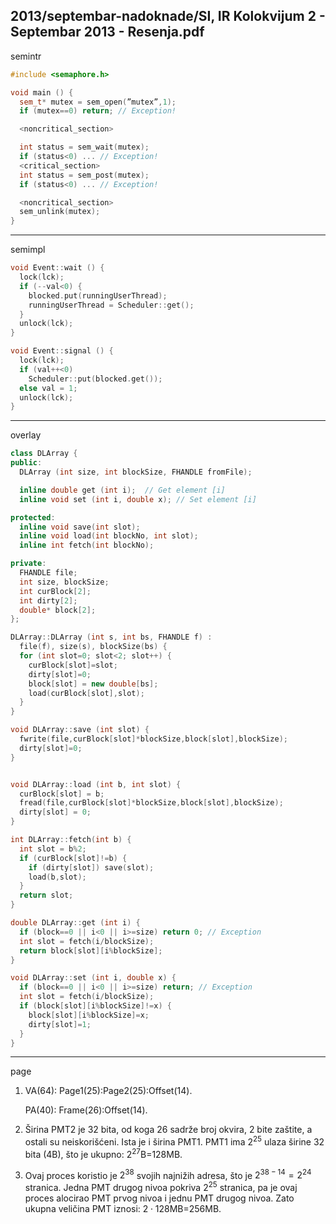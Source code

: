 2013/septembar-nadoknade/SI, IR Kolokvijum 2 - Septembar 2013 - Resenja.pdf
--------------------------------------------------------------------------------
semintr
```cpp
#include <semaphore.h>

void main () {
  sem_t* mutex = sem_open(”mutex”,1);
  if (mutex==0) return; // Exception!

  <noncritical_section>

  int status = sem_wait(mutex);
  if (status<0) ... // Exception!
  <critical_section>
  int status = sem_post(mutex);
  if (status<0) ... // Exception!

  <noncritical_section>
  sem_unlink(mutex);
}
```

--------------------------------------------------------------------------------
semimpl
```cpp
void Event::wait () {
  lock(lck);
  if (--val<0) {
    blocked.put(runningUserThread);
    runningUserThread = Scheduler::get();
  }
  unlock(lck);
}

void Event::signal () {
  lock(lck);
  if (val++<0)
    Scheduler::put(blocked.get());
  else val = 1;
  unlock(lck);
}
```

--------------------------------------------------------------------------------
overlay
```cpp
class DLArray {
public:
  DLArray (int size, int blockSize, FHANDLE fromFile);

  inline double get (int i);  // Get element [i]
  inline void set (int i, double x); // Set element [i]

protected:
  inline void save(int slot);
  inline void load(int blockNo, int slot);
  inline int fetch(int blockNo);

private:
  FHANDLE file;
  int size, blockSize;
  int curBlock[2];
  int dirty[2];
  double* block[2];
};

DLArray::DLArray (int s, int bs, FHANDLE f) :
  file(f), size(s), blockSize(bs) {
  for (int slot=0; slot<2; slot++) {
    curBlock[slot]=slot;
    dirty[slot]=0;
    block[slot] = new double[bs];
    load(curBlock[slot],slot);
  }
}

void DLArray::save (int slot) {
  fwrite(file,curBlock[slot]*blockSize,block[slot],blockSize);
  dirty[slot]=0;
}


void DLArray::load (int b, int slot) {
  curBlock[slot] = b;
  fread(file,curBlock[slot]*blockSize,block[slot],blockSize);
  dirty[slot] = 0;
}

int DLArray::fetch(int b) {
  int slot = b%2;
  if (curBlock[slot]!=b) {
    if (dirty[slot]) save(slot);
    load(b,slot);
  }
  return slot;
}

double DLArray::get (int i) {
  if (block==0 || i<0 || i>=size) return 0; // Exception
  int slot = fetch(i/blockSize);
  return block[slot][i%blockSize];
}

void DLArray::set (int i, double x) {
  if (block==0 || i<0 || i>=size) return; // Exception
  int slot = fetch(i/blockSize);
  if (block[slot][i%blockSize]!=x) {
    block[slot][i%blockSize]=x;
    dirty[slot]=1;
  }
}
```

--------------------------------------------------------------------------------
page
1. VA(64): Page1(25):Page2(25):Offset(14).

   PA(40): Frame(26):Offset(14).
2. Širina PMT2 je 32 bita, od koga 26 sadrže broj okvira, 2 bite zaštite, a ostali su
neiskorišćeni. Ista je i širina PMT1. PMT1 ima $2^{25}$ ulaza širine 32 bita (4B), što je ukupno: $2^{27}$B=128MB.
3. Ovaj proces koristio je $2^{38}$ svojih najnižih adresa, što je $2^{38-14}=2^{24}$ stranica. Jedna PMT
drugog nivoa pokriva $2^{25}$ stranica, pa je ovaj proces alocirao PMT prvog nivoa i jednu PMT
drugog nivoa. Zato ukupna veličina PMT iznosi: $2 \cdot 128$MB=256MB.
